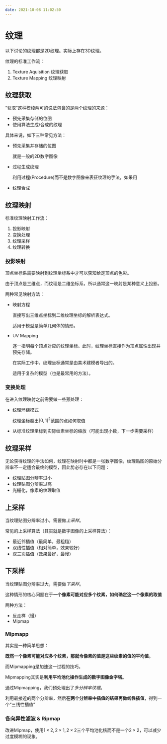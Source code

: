 ```yaml
---
date: 2021-10-08 11:02:50
---
```

# 纹理
以下讨论的纹理都是2D纹理。实际上存在3D纹理。

纹理的标准工作流：
1. Texture Aquisition 纹理获取
2. Texture Mapping 纹理映射

## 纹理获取
“获取”这种模棱两可的说法包含的是两个纹理的来源：
- 预先采集存储的位图
- 使用算法生成/合成的纹理

具体来说，如下三种常见方法：
- 预先采集并存储的位图
  
  就是一般的2D数字图像

- 过程生成纹理
  
  利用过程(Procedure)而不是数字图像来表征纹理的手法，如采用

- 纹理合成

## 纹理映射
标准纹理映射工作流：
1. 投影映射
2. 变换处理
3. 纹理采样
4. 纹理转换

### 投影映射
顶点坐标系需要映射到纹理坐标系中才可以获知给定顶点的色彩。

由于顶点是三维点，而纹理是二维坐标系，所以通常这一映射是某种意义上投影。

两种常见映射方法：
- 映射方程

  直接写出三维点坐标到二维纹理坐标的解析表达式。
  
  适用于模型是简单几何体的情形。

- UV Mapping
  
  逐一指明每个顶点对应的纹理坐标。此时，纹理坐标直接作为顶点属性出现并预先存储。

  在实际工作中，纹理坐标通常是由美术建模者导出的。

  适用于复杂的模型（也是最常用的方法）。

### 变换处理
在进入纹理映射之前需要做一些预处理：

- 纹理环绕模式
  
  纹理坐标超出$[0,1]^2$范围的点如何取值

- 从标准纹理坐标到实际纹素坐标的缩放（可能出现小数，下一步需要采样）

## 纹理采样
无论获得纹理的手法如何，纹理在映射时中都是一张数字图像，纹理贴图的原始分辨率不一定适合最终的模型，因此势必存在以下问题：
- 纹理贴图分辨率过小
- 纹理贴图分辨率过高
- 光栅化，像素的纹理取值

## 上采样
当纹理贴图分辨率过小，需要做*上采样*。

常见的上采样算法（其实就是数字图像的上采样算法）：
- 最近邻插值（最简单，最粗糙）
- 双线性插值（相对简单，效果较好）
- 双三次插值（效果最好，最慢）

## 下采样
当纹理贴图分辨率过大，需要做*下采样*。

这种情形的核心问题在于**一个像素可能对应多个纹素，如何确定这一个像素的取值**

两种方法：
- 反走样（慢）
- Mipmap
  
### Mipmapp
其实是一种简单思想：

**既然一个像素可能对应多个纹素，那就令像素的值是这些纹素的值的平均值**。

而Mipmapping是加速这一过程的技巧。

Mipmapping其实是**利用平均池化操作生成的数字图像金字塔**。

通过Mipmapping，我们预处理出了*多分辨率纹理*。

利用最接近的两个分辨率，然后**在两个分辨率中插值的结果再做线性插值**，得到一个“三线性插值”

### 各向异性滤波 & Ripmap

改进Mipmap，使用$1\times 2, 2\times 1, 2 \times 2$三个平均池化核而不是一个$2\times 2$，可以减少过度模糊的现象。